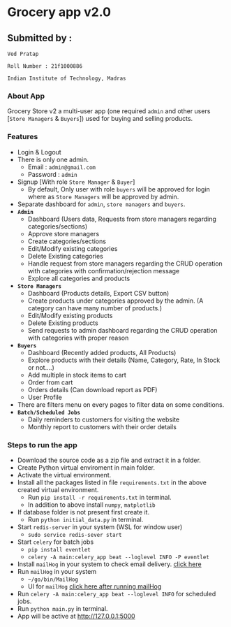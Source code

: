 # Grocery app v2.0
## Submitted by : 
`Ved Pratap` 

`Roll Number : 21f1000886` 

`Indian Institute of Technology, Madras`

### About App

Grocery Store v2 a multi-user app (one required `admin` and other users [`Store Managers` & `Buyers`]) used for buying and selling products.

### Features

- Login & Logout
- There is only one admin.
    - Email : `admin@gmail.com`
    - Password : `admin` 
- Signup [With role `Store Manager` & `Buyer`]
    -  By default, Only user with role `buyers` will be approved for login where as `Store Managers` will be approved by admin.
- Separate dashboard for `admin`, `store managers` and `buyers`.
- **`Admin`**
    - Dashboard (Users data, Requests from store managers regarding categories/sections)
    - Approve store managers
    - Create categories/sections
    - Edit/Modify existing categories
    - Delete Existing categories
    - Handle request from store managers regarding the CRUD operation with categories with confirmation/rejection message
    - Explore all categories and products
- **`Store Managers`**
    - Dashboard (Products details, Export CSV button)
    - Create products under categories approved by the admin. (A category can have many number of products.)
    - Edit/Modify existing products
    - Delete Existing products
    - Send requests to admin dashboard regarding the CRUD operation with categories with proper reason
- **`Buyers`**
    - Dashboard (Recently added products, All Products)
    - Explore products with their details (Name, Category, Rate, In Stock or not....)
    - Add multiple in stock items to cart
    - Order from cart
    - Orders details (Can download report as PDF)
    - User Profile
- There are filters menu on every pages to filter data on some conditions.
- **`Batch/Scheduled Jobs`**
    - Daily reminders to customers for visiting the website
    - Monthly report to customers with their order details
       

### Steps to run the app
- Download the source code as a zip file and extract it in a folder.
- Create Python virtual enviroment in main folder.
- Activate the virtual environment.
- Install all the packages listed in file `requirements.txt` in the above created virtual environment.
    - Run `pip install -r requirements.txt` in terminal.
    - In addition to above install `numpy`, `matplotlib`
- If database folder is not present first create it.
    - Run `python initial_data.py` in terminal.
- Start `redis-server` in your system (WSL for window user)
    - `sudo service redis-sever start` 
- Start `celery` for batch jobs
    - `pip install eventlet`
    - `celery -A main:celery_app beat --loglevel INFO -P eventlet`
- Install `mailHog` in your system to check email delivery. [click here](https://github.com/mailhog/MailHog) 
- Run `mailHog` in your system
    - `~/go/bin/MailHog`   
    - UI for `mailHog` [click here after running mailHog](http://localhost:8025/)
- Run `celery -A main:celery_app beat --loglevel INFO` for scheduled jobs.
- Run `python main.py` in terminal.
- App will be active at http://127.0.0.1:5000







